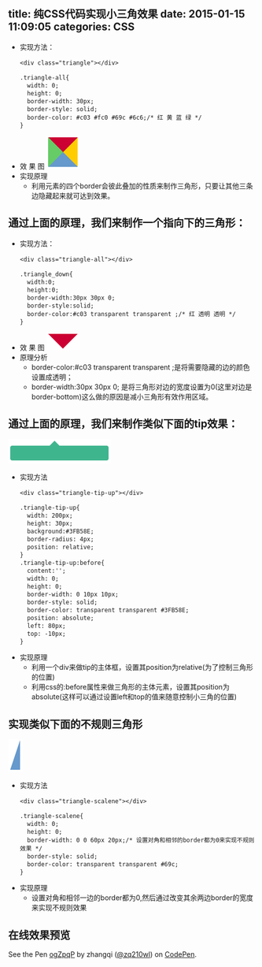 title: 纯CSS代码实现小三角效果
date: 2015-01-15 11:09:05
categories: CSS
---
* 实现方法：
  ```
  <div class="triangle"></div>
  ```
  ```
  .triangle-all{
    width: 0;
    height: 0;
    border-width: 30px;
    border-style: solid;
    border-color: #c03 #fc0 #69c #6c6;/* 红 黄 蓝 绿 */
  }
  ```
* 效 果 图
  ![](/imgs/css_triangle.png)
* 实现原理
  - 利用元素的四个border会彼此叠加的性质来制作三角形，只要让其他三条边隐藏起来就可达到效果。

## 通过上面的原理，我们来制作一个指向下的三角形：
* 实现方法：
  ```
  <div class="triangle-all"></div>
  ```
  ```
  .triangle_down{
    width:0;
    height:0;
    border-width:30px 30px 0;
    border-style:solid;
    border-color:#c03 transparent transparent ;/* 红 透明 透明 */
  }
  ```
* 效 果 图
  ![](/imgs/css_triangle_down.png)
* 原理分析
  - border-color:#c03 transparent transparent ;是将需要隐藏的边的颜色设置成透明；
  - border-width:30px 30px 0; 是将三角形对边的宽度设置为0(这里对边是border-bottom)这么做的原因是减小三角形有效作用区域。

## 通过上面的原理，我们来制作类似下面的tip效果：
![](/imgs/css_triangle_tip.png)
* 实现方法
  ```
  <div class="triangle-tip-up"></div>
  ```
  ```
  .triangle-tip-up{
    width: 200px;
    height: 30px;
    background:#3FB58E;
    border-radius: 4px;
    position: relative;
  }
  .triangle-tip-up:before{
    content:'';
    width: 0;
    height: 0;
    border-width: 0 10px 10px;
    border-style: solid;
    border-color: transparent transparent #3FB58E;
    position: absolute;
    left: 80px;
    top: -10px;
  }
  ```
* 实现原理
  - 利用一个div来做tip的主体框，设置其position为relative(为了控制三角形的位置)
  - 利用css的:before属性来做三角形的主体元素，设置其position为absolute(这样可以通过设置left和top的值来随意控制小三角的位置)

## 实现类似下面的不规则三角形
![](/imgs/css_triangle_scalene.png)
* 实现方法
  ```
  <div class="triangle-scalene"></div>
  ```
  ```
  .triangle-scalene{
    width: 0;
    height: 0;
    border-width: 0 0 60px 20px;/* 设置对角和相邻的border都为0来实现不规则效果 */
    border-style: solid;
    border-color: transparent transparent #69c;
  }
  ```
* 实现原理
  - 设置对角和相邻一边的border都为0,然后通过改变其余两边border的宽度来实现不规则效果

<!-- more -->

## 在线效果预览
<p data-height="750" data-theme-id="0" data-slug-hash="ogZpqP" data-default-tab="result" data-user="zq210wl" class='codepen'>See the Pen <a href='http://codepen.io/zq210wl/pen/ogZpqP/'>ogZpqP</a> by zhangqi (<a href='http://codepen.io/zq210wl'>@zq210wl</a>) on <a href='http://codepen.io'>CodePen</a>.</p>
<script async src="//assets.codepen.io/assets/embed/ei.js"></script>